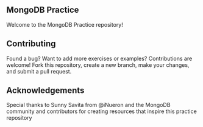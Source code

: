## MongoDB Practice
Welcome to the MongoDB Practice repository! 

## Contributing
Found a bug? Want to add more exercises or examples? Contributions are welcome! Fork this repository, create a new branch, make your changes, and submit a pull request.

## Acknowledgements
Special thanks to Sunny Savita from @iNueron and the MongoDB community and contributors for creating resources that inspire this practice repository
